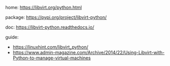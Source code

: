 home: https://libvirt.org/python.html

package: https://pypi.org/project/libvirt-python/

doc: https://libvirt-python.readthedocs.io/

guide:
- https://linuxhint.com/libvirt_python/
- https://www.admin-magazine.com/Archive/2014/22/Using-Libvirt-with-Python-to-manage-virtual-machines
